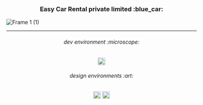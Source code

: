 <h3 align="center">
Easy Car Rental private limited :blue_car:
</h3>

![Frame 1 (1)](https://user-images.githubusercontent.com/86073690/183243880-b05a000e-83ec-4bad-b8c1-7ef9d8256884.jpg)

***

<h6 align="center">
dev environment :microscope:
</h6>

<div align="center">
  <img height="20" src = "https://img.shields.io/badge/Intellij idea-white.svg?">
</div>

<h6 align="center">
design environments :art:
</h6>

<div align="center">
  <img height="20" src = "https://img.shields.io/badge/Adobe Photoshop-white.svg?">
  <img height="20" src = "https://img.shields.io/badge/Figma-white.svg?">
</div>
